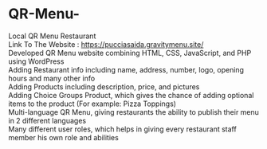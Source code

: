 # QR-Menu-
Local QR Menu Restaurant
<br>
Link To The Website : https://pucciasaida.gravitymenu.site/
<br>
Developed QR Menu website combining HTML, CSS, JavaScript, and PHP using WordPress
<br>
Adding Restaurant info including name, address, number, logo, opening hours and many other info
<br>
Adding Products including description, price, and pictures
<br>
Adding Choice Groups Product, which gives the chance of adding optional items to the product (For example: Pizza Toppings)
<br>
Multi-language QR Menu, giving restaurants the ability to publish their menu in 2 different languages
<br>
Many different user roles, which helps in giving every restaurant staff member his own role and abilities
